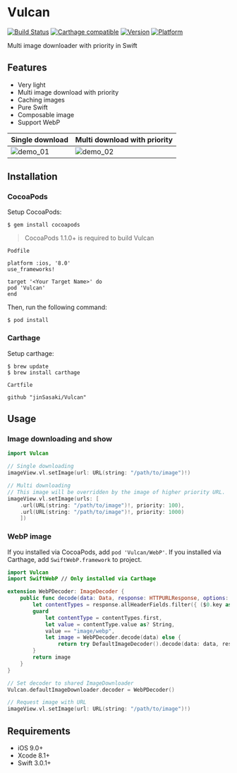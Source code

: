 Vulcan
=====
[![Build Status](https://travis-ci.org/jinSasaki/Vulcan.svg?branch=master)](https://travis-ci.org/jinSasaki/Vulcan)
[![Carthage compatible](https://img.shields.io/badge/Carthage-compatible-4BC51D.svg?style=flat)](https://github.com/Carthage/Carthage)
[![Version](https://img.shields.io/cocoapods/v/Vulcan.svg?style=flat)](http://cocoadocs.org/docsets/Vulcan)
[![Platform](https://img.shields.io/cocoapods/p/Vulcan.svg?style=flat)](http://cocoadocs.org/docsets/Vulcan)


Multi image downloader with priority in Swift

## Features
- Very light
- Multi image download with priority
- Caching images
- Pure Swift
- Composable image
- Support WebP

Single download | Multi download with priority
--- | ---
![demo_01](https://github.com/jinSasaki/Vulcan/raw/master/assets/demo_01.gif) | ![demo_02](https://github.com/jinSasaki/Vulcan/raw/master/assets/demo_02.gif)

## Installation

### CocoaPods
Setup CocoaPods:

```
$ gem install cocoapods
```

> CocoaPods 1.1.0+ is required to build Vulcan

`Podfile`
```
platform :ios, '8.0'
use_frameworks!

target '<Your Target Name>' do
pod 'Vulcan'
end

```

Then, run the following command:

```
$ pod install
```


### Carthage
Setup carthage:

```
$ brew update
$ brew install carthage
```

`Cartfile`
```
github "jinSasaki/Vulcan"
```


## Usage

### Image downloading and show

```swift
import Vulcan

// Single downloading
imageView.vl.setImage(url: URL(string: "/path/to/image")!)

// Multi downloading
// This image will be overridden by the image of higher priority URL.
imageView.vl.setImage(urls: [
    .url(URL(string: "/path/to/image")!, priority: 100),
    .url(URL(string: "/path/to/image")!, priority: 1000)
    ])
```

### WebP image
If you installed via CocoaPods, add `pod 'Vulcan/WebP'`.
If you installed via Carthage, add `SwiftWebP.framework` to project.

```swift
import Vulcan
import SwiftWebP // Only installed via Carthage

extension WebPDecoder: ImageDecoder {
    public func decode(data: Data, response: HTTPURLResponse, options: ImageDecodeOptions?) throws -> Image {
        let contentTypes = response.allHeaderFields.filter({ ($0.key as? String ?? "").lowercased() == "content-type" })
        guard
            let contentType = contentTypes.first,
            let value = contentType.value as? String,
            value == "image/webp",
            let image = WebPDecoder.decode(data) else {
                return try DefaultImageDecoder().decode(data: data, response: response, options: options)
        }
        return image
    }
}

// Set decoder to shared ImageDownloader
Vulcan.defaultImageDownloader.decoder = WebPDecoder()

// Request image with URL
imageView.vl.setImage(url: URL(string: "/path/to/image")!)
```

## Requirements
- iOS 9.0+
- Xcode 8.1+
- Swift 3.0.1+
